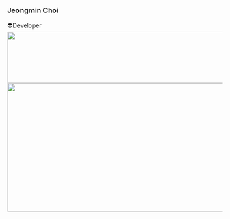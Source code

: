 <div> 
<h3>Jeongmin Choi</h3>
<div>👽Developer</div>



<a href="https://github.com/devxb/gitanimals">
  <img
    src="https://render.gitanimals.org/lines/ioimmini?pet-id=601629384281388763"
    width="600"
    height="120"
  />
</a>
  
<a href="https://www.gitanimals.org/en_US?utm_medium=image&utm_source=ioimmini&utm_content=farm">
<img
  src="https://render.gitanimals.org/farms/ioimmini"
  width="600"
  height="300"
/>
</a>    
</div>
